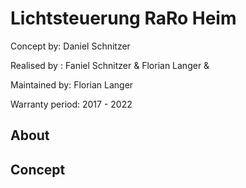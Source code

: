 # Lichtsteuerung RaRo Heim

Concept by: Daniel Schnitzer

Realised by : Faniel Schnitzer & Florian Langer &

Maintained by: Florian Langer

Warranty period: 2017 - 2022

## About



## Concept
